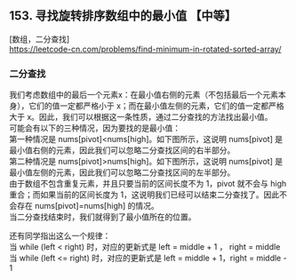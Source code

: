 ## 153. 寻找旋转排序数组中的最小值 【中等】     
[数组，二分查找]      
https://leetcode-cn.com/problems/find-minimum-in-rotated-sorted-array/      

### 二分查找     
我们考虑数组中的最后一个元素x：在最小值右侧的元素（不包括最后一个元素本身），它们的值一定都严格小于 x；而在最小值左侧的元素，它们的值一定都严格大于 x。因此，我们可以根据这一条性质，通过二分查找的方法找出最小值。      
可能会有以下的三种情况，因为要找的是最小值：    
第一种情况是 nums[pivot]<nums[high]。如下图所示，这说明 nums[pivot] 是最小值右侧的元素，因此我们可以忽略二分查找区间的右半部分。         
第二种情况是 nums[pivot]>nums[high]。如下图所示，这说明 nums[pivot] 是最小值左侧的元素，因此我们可以忽略二分查找区间的左半部分。      
由于数组不包含重复元素，并且只要当前的区间长度不为 1，pivot 就不会与 high 重合；而如果当前的区间长度为 1，这说明我们已经可以结束二分查找了。因此不会存在 nums[pivot]=nums[high] 的情况。     
当二分查找结束时，我们就得到了最小值所在的位置。       
     
还有同学指出这么一个规律：     
当 while (left < right) 时，对应的更新式是 left = middle + 1 ， right = middle     
当 while (left <= right) 时，对应的更新式是 left = middle + 1，right = middle - 1     

